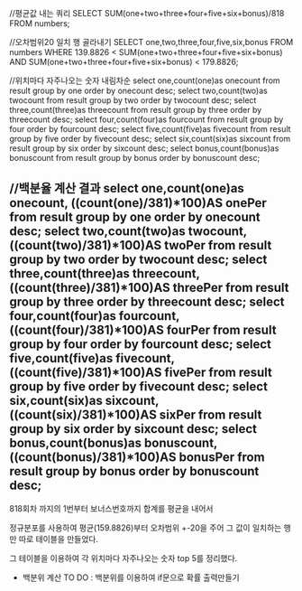 


//평균값 내는 쿼리
SELECT SUM(one+two+three+four+five+six+bonus)/818 FROM numbers; 




//오차범위20 일치 행 골라내기
SELECT one,two,three,four,five,six,bonus FROM numbers WHERE 139.8826 < SUM(one+two+three+four+five+six+bonus) AND SUM(one+two+three+four+five+six+bonus) < 179.8826; 


//위치마다 자주나오는 숫자 내림차순
select one,count(one)as onecount from result group by one order by onecount desc;
select two,count(two)as twocount from result group by two order by twocount desc;
select three,count(three)as threecount from result group by three order by threecount desc;
select four,count(four)as fourcount from result group by four order by fourcount desc;
select five,count(five)as fivecount from result group by five order by fivecount desc;
select six,count(six)as sixcount from result group by six order by sixcount desc;
select bonus,count(bonus)as bonuscount from result group by bonus order by bonuscount desc;


//백분율 계산 결과
select one,count(one)as onecount, ((count(one)/381)*100)AS onePer from result group by one order by onecount desc;
select two,count(two)as twocount, ((count(two)/381)*100)AS twoPer from result group by two order by twocount desc;
select three,count(three)as threecount, ((count(three)/381)*100)AS threePer from result group by three order by threecount desc;
select four,count(four)as fourcount, ((count(four)/381)*100)AS fourPer from result group by four order by fourcount desc;
select five,count(five)as fivecount, ((count(five)/381)*100)AS fivePer from result group by five order by fivecount desc;
select six,count(six)as sixcount, ((count(six)/381)*100)AS sixPer from result group by six order by sixcount desc;
select bonus,count(bonus)as bonuscount, ((count(bonus)/381)*100)AS bonusPer from result group by bonus order by bonuscount desc;
------------------

818회차 까지의 1번부터 보너스번호까지 합계를 평균을 내어서

정규분포를 사용하여 평균(159.8826)부터 오차범위 +-20을 주어 그 값이 일치하는 행만 따로 테이블을 만들었다.

그 테이블을 이용하여 각 위치마다 자주나오는 숫자 top 5를 정리했다.
+ 백분위 계산
TO DO : 백분위를 이용하여 if문으로 확률 출력만들기

